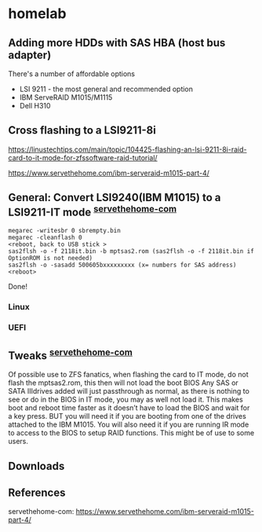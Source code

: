 # homelab

## Adding more HDDs with SAS HBA (host bus adapter)

There's a number of affordable options
- LSI 9211 - the most general and recommended option
- IBM ServeRAID M1015/M1115
- Dell H310

## Cross flashing to a LSI9211-8i
https://linustechtips.com/main/topic/104425-flashing-an-lsi-9211-8i-raid-card-to-it-mode-for-zfssoftware-raid-tutorial/

https://www.servethehome.com/ibm-serveraid-m1015-part-4/

## General: Convert LSI9240(IBM M1015) to a LSI9211-IT mode <sup>[servethehome-com](#servethehome-com-ibm-serveraid-m1015)</sup>

```
megarec -writesbr 0 sbrempty.bin
megarec -cleanflash 0
<reboot, back to USB stick >
sas2flsh -o -f 2118it.bin -b mptsas2.rom (sas2flsh -o -f 2118it.bin if OptionROM is not needed)
sas2flsh -o -sasadd 500605bxxxxxxxxx (x= numbers for SAS address)
<reboot>
```
Done!

### Linux

### UEFI

## Tweaks <sup>[servethehome-com](#servethehome-com-ibm-serveraid-m1015)</sup>
Of possible use to ZFS fanatics, when flashing the card to IT mode, do not flash the mptsas2.rom, this then will not load the boot BIOS
Any SAS or SATA IIIdrives added will just passthrough as normal, as there is nothing to see or do in the BIOS in IT mode, you may as well not load it. This makes boot and reboot time faster as it doesn’t have to load the BIOS and wait for a key press. BUT you will need it if you are booting from one of the drives attached to the IBM M1015. You will also need it if you are running IR mode to access to the BIOS to setup RAID functions. This might be of use to some users.

## Downloads

## References

<a name="servethehome-com-ibm-serveraid-m1015">servethehome-com</a>: https://www.servethehome.com/ibm-serveraid-m1015-part-4/


